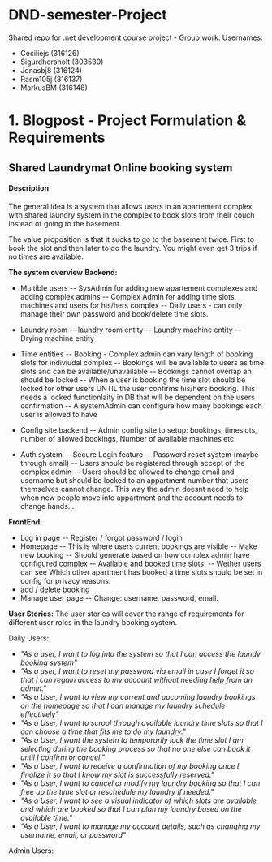 # DND-semester-Project
Shared repo for .net development course project - Group work.
Usernames:
- Ceciliejs    (316126)
- Sigurdhorsholt    (303530)
- Jonasbj8    (316124)
- Rasm105j    (316137)
- MarkusBM   (316148)


# 1. Blogpost - Project Formulation & Requirements



## Shared Laundrymat Online booking system

####  Description

The general idea is a system that allows users in an apartement complex with shared laundry system in the complex to book slots from their couch instead of going to the basement. 

The value proposition is that it sucks to go to the basement twice. First to book the slot and then later to do the laundry. You might even get 3 trips if no times are available.

**The system overview**
**Backend:**
- Multible users
-- SysAdmin for adding new apartement complexes and adding complex admins
-- Complex Admin for adding time slots, machines and users for his/hers complex
-- Daily users - can only manage their own password and book/delete time slots.

- Laundry room
-- laundry room entity
-- Laundry machine entity
-- Drying machine entity

- Time entities
-- Booking - Complex admin can vary length of booking slots for indiviudal complex
-- Bookings will be available to users as time slots and can be available/unavailable
-- Bookings cannot overlap an should be locked
-- When a user is booking the time slot should be locked for other users UNTIL the user confirms his/hers booking. This needs a locked functionlaity in DB that will be dependent on the users confirmation
-- A systemAdmin can configure how many bookings each user is allowed to have 


- Config site backend
-- Admin config site to setup: bookings, timeslots, number of allowed bookings, Number of available machines etc.

- Auth system
-- Secure Login feature
-- Password reset system (maybe through email)
-- Users should be registered through accept of the complex admin
-- Users should be allowed to change email and username but should be locked to an appartment number that users themselves cannot change. This way the admin doesnt need to help when new people move into appartment and the account needs to change hands...

**FrontEnd:**

- Log in page
-- Register / forgot password / login
- Homepage
-- This is where users current bookings are visible
-- Make new booking
-- Should generate based on how complex admin have configured complex
-- Available and booked time slots. 
-- Wether users can see Which other apartment has booked a time slots should be set in config for privacy reasons. 
- add / delete booking 
- Manage user page
--  Change: username, password, email.

**User Stories:**
The user stories will cover the range of requirements for different user roles in the laundry booking system.

Daily Users:
- *"As a user, I want to log into the system so that I can access the laundy booking system"*
- *"As a user, I want to reset my password via email in case I forget it so that I can regain access to my account without needing help from an admin."*
- *"As a User, I want to view my current and upcoming laundry bookings on the homepage so that I can manage my laundry schedule effectively"*
- *"As a User, I want to scrool through available laundry time slots so that I can choose a time that fits me to do my laundry."*
- *"As a User, I want the system to temporarily lock the time slot I am selecting during the booking process so that no one else can book it until I confirm or cancel."*
- *"As a User, I want to receive a confirmation of my booking once I finalize it so that I know my slot is successfully reserved."*
- *"As a User, I want to cancel or modify my laundry booking so that I can free up the time slot or reschedule my laundry if needed."*
- *"As a User, I want to see a visual indicator of which slots are available and which are booked so that I can plan my laundry based on the available time."*
- *"As a User, I want to manage my account details, such as changing my username, email, or password"*



Admin Users:
